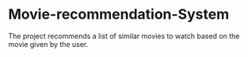 # Movie-recommendation-System
The project recommends a list of similar movies to watch based on the movie given by  the user.

